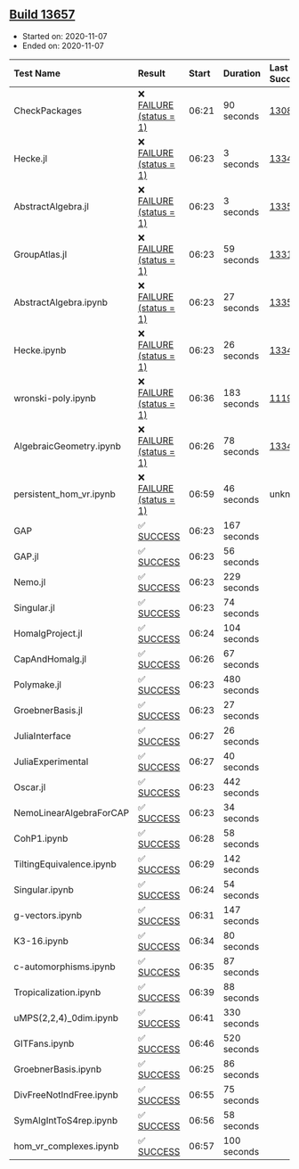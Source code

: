 ## [Build 13657](https://oscarci.mathematik.uni-kl.de/job/oscar/13657/)

* Started on: 2020-11-07
* Ended on: 2020-11-07

| Test Name    | Result | Start | Duration | Last Success | First Failure |
|:-------------|:-------|:------|:---------|:-------------|:--------------|
| CheckPackages | ❌ [FAILURE (status = 1)](https://oscarci.mathematik.uni-kl.de/job/oscar/13657/artifact/logs/build-13657/CheckPackages.log) | 06:21 | 90 seconds | [13085](https://oscarci.mathematik.uni-kl.de/job/oscar/13085/) | [13086](https://oscarci.mathematik.uni-kl.de/job/oscar/13086/) |
| Hecke.jl | ❌ [FAILURE (status = 1)](https://oscarci.mathematik.uni-kl.de/job/oscar/13657/artifact/logs/build-13657/Hecke.jl.log) | 06:23 | 3 seconds | [13341](https://oscarci.mathematik.uni-kl.de/job/oscar/13341/) | [13342](https://oscarci.mathematik.uni-kl.de/job/oscar/13342/) |
| AbstractAlgebra.jl | ❌ [FAILURE (status = 1)](https://oscarci.mathematik.uni-kl.de/job/oscar/13657/artifact/logs/build-13657/AbstractAlgebra.jl.log) | 06:23 | 3 seconds | [13355](https://oscarci.mathematik.uni-kl.de/job/oscar/13355/) | [13356](https://oscarci.mathematik.uni-kl.de/job/oscar/13356/) |
| GroupAtlas.jl | ❌ [FAILURE (status = 1)](https://oscarci.mathematik.uni-kl.de/job/oscar/13657/artifact/logs/build-13657/GroupAtlas.jl.log) | 06:23 | 59 seconds | [13311](https://oscarci.mathematik.uni-kl.de/job/oscar/13311/) | [13312](https://oscarci.mathematik.uni-kl.de/job/oscar/13312/) |
| AbstractAlgebra.ipynb | ❌ [FAILURE (status = 1)](https://oscarci.mathematik.uni-kl.de/job/oscar/13657/artifact/logs/build-13657/AbstractAlgebra.ipynb.log) | 06:23 | 27 seconds | [13355](https://oscarci.mathematik.uni-kl.de/job/oscar/13355/) | [13356](https://oscarci.mathematik.uni-kl.de/job/oscar/13356/) |
| Hecke.ipynb | ❌ [FAILURE (status = 1)](https://oscarci.mathematik.uni-kl.de/job/oscar/13657/artifact/logs/build-13657/Hecke.ipynb.log) | 06:23 | 26 seconds | [13341](https://oscarci.mathematik.uni-kl.de/job/oscar/13341/) | [13342](https://oscarci.mathematik.uni-kl.de/job/oscar/13342/) |
| wronski-poly.ipynb | ❌ [FAILURE (status = 1)](https://oscarci.mathematik.uni-kl.de/job/oscar/13657/artifact/logs/build-13657/wronski-poly.ipynb.log) | 06:36 | 183 seconds | [11192](https://oscarci.mathematik.uni-kl.de/job/oscar/11192/) | [11193](https://oscarci.mathematik.uni-kl.de/job/oscar/11193/) |
| AlgebraicGeometry.ipynb | ❌ [FAILURE (status = 1)](https://oscarci.mathematik.uni-kl.de/job/oscar/13657/artifact/logs/build-13657/AlgebraicGeometry.ipynb.log) | 06:26 | 78 seconds | [13341](https://oscarci.mathematik.uni-kl.de/job/oscar/13341/) | [13342](https://oscarci.mathematik.uni-kl.de/job/oscar/13342/) |
| persistent_hom_vr.ipynb | ❌ [FAILURE (status = 1)](https://oscarci.mathematik.uni-kl.de/job/oscar/13657/artifact/logs/build-13657/persistent_hom_vr.ipynb.log) | 06:59 | 46 seconds | unknown | unknown |
| GAP | ✅ [SUCCESS](https://oscarci.mathematik.uni-kl.de/job/oscar/13657/artifact/logs/build-13657/GAP.log) | 06:23 | 167 seconds |  |  |
| GAP.jl | ✅ [SUCCESS](https://oscarci.mathematik.uni-kl.de/job/oscar/13657/artifact/logs/build-13657/GAP.jl.log) | 06:23 | 56 seconds |  |  |
| Nemo.jl | ✅ [SUCCESS](https://oscarci.mathematik.uni-kl.de/job/oscar/13657/artifact/logs/build-13657/Nemo.jl.log) | 06:23 | 229 seconds |  |  |
| Singular.jl | ✅ [SUCCESS](https://oscarci.mathematik.uni-kl.de/job/oscar/13657/artifact/logs/build-13657/Singular.jl.log) | 06:23 | 74 seconds |  |  |
| HomalgProject.jl | ✅ [SUCCESS](https://oscarci.mathematik.uni-kl.de/job/oscar/13657/artifact/logs/build-13657/HomalgProject.jl.log) | 06:24 | 104 seconds |  |  |
| CapAndHomalg.jl | ✅ [SUCCESS](https://oscarci.mathematik.uni-kl.de/job/oscar/13657/artifact/logs/build-13657/CapAndHomalg.jl.log) | 06:26 | 67 seconds |  |  |
| Polymake.jl | ✅ [SUCCESS](https://oscarci.mathematik.uni-kl.de/job/oscar/13657/artifact/logs/build-13657/Polymake.jl.log) | 06:23 | 480 seconds |  |  |
| GroebnerBasis.jl | ✅ [SUCCESS](https://oscarci.mathematik.uni-kl.de/job/oscar/13657/artifact/logs/build-13657/GroebnerBasis.jl.log) | 06:23 | 27 seconds |  |  |
| JuliaInterface | ✅ [SUCCESS](https://oscarci.mathematik.uni-kl.de/job/oscar/13657/artifact/logs/build-13657/JuliaInterface.log) | 06:27 | 26 seconds |  |  |
| JuliaExperimental | ✅ [SUCCESS](https://oscarci.mathematik.uni-kl.de/job/oscar/13657/artifact/logs/build-13657/JuliaExperimental.log) | 06:27 | 40 seconds |  |  |
| Oscar.jl | ✅ [SUCCESS](https://oscarci.mathematik.uni-kl.de/job/oscar/13657/artifact/logs/build-13657/Oscar.jl.log) | 06:23 | 442 seconds |  |  |
| NemoLinearAlgebraForCAP | ✅ [SUCCESS](https://oscarci.mathematik.uni-kl.de/job/oscar/13657/artifact/logs/build-13657/NemoLinearAlgebraForCAP.log) | 06:23 | 34 seconds |  |  |
| CohP1.ipynb | ✅ [SUCCESS](https://oscarci.mathematik.uni-kl.de/job/oscar/13657/artifact/logs/build-13657/CohP1.ipynb.log) | 06:28 | 58 seconds |  |  |
| TiltingEquivalence.ipynb | ✅ [SUCCESS](https://oscarci.mathematik.uni-kl.de/job/oscar/13657/artifact/logs/build-13657/TiltingEquivalence.ipynb.log) | 06:29 | 142 seconds |  |  |
| Singular.ipynb | ✅ [SUCCESS](https://oscarci.mathematik.uni-kl.de/job/oscar/13657/artifact/logs/build-13657/Singular.ipynb.log) | 06:24 | 54 seconds |  |  |
| g-vectors.ipynb | ✅ [SUCCESS](https://oscarci.mathematik.uni-kl.de/job/oscar/13657/artifact/logs/build-13657/g-vectors.ipynb.log) | 06:31 | 147 seconds |  |  |
| K3-16.ipynb | ✅ [SUCCESS](https://oscarci.mathematik.uni-kl.de/job/oscar/13657/artifact/logs/build-13657/K3-16.ipynb.log) | 06:34 | 80 seconds |  |  |
| c-automorphisms.ipynb | ✅ [SUCCESS](https://oscarci.mathematik.uni-kl.de/job/oscar/13657/artifact/logs/build-13657/c-automorphisms.ipynb.log) | 06:35 | 87 seconds |  |  |
| Tropicalization.ipynb | ✅ [SUCCESS](https://oscarci.mathematik.uni-kl.de/job/oscar/13657/artifact/logs/build-13657/Tropicalization.ipynb.log) | 06:39 | 88 seconds |  |  |
| uMPS(2,2,4)_0dim.ipynb | ✅ [SUCCESS](https://oscarci.mathematik.uni-kl.de/job/oscar/13657/artifact/logs/build-13657/uMPS-2-2-4-_0dim.ipynb.log) | 06:41 | 330 seconds |  |  |
| GITFans.ipynb | ✅ [SUCCESS](https://oscarci.mathematik.uni-kl.de/job/oscar/13657/artifact/logs/build-13657/GITFans.ipynb.log) | 06:46 | 520 seconds |  |  |
| GroebnerBasis.ipynb | ✅ [SUCCESS](https://oscarci.mathematik.uni-kl.de/job/oscar/13657/artifact/logs/build-13657/GroebnerBasis.ipynb.log) | 06:25 | 86 seconds |  |  |
| DivFreeNotIndFree.ipynb | ✅ [SUCCESS](https://oscarci.mathematik.uni-kl.de/job/oscar/13657/artifact/logs/build-13657/DivFreeNotIndFree.ipynb.log) | 06:55 | 75 seconds |  |  |
| SymAlgIntToS4rep.ipynb | ✅ [SUCCESS](https://oscarci.mathematik.uni-kl.de/job/oscar/13657/artifact/logs/build-13657/SymAlgIntToS4rep.ipynb.log) | 06:56 | 58 seconds |  |  |
| hom_vr_complexes.ipynb | ✅ [SUCCESS](https://oscarci.mathematik.uni-kl.de/job/oscar/13657/artifact/logs/build-13657/hom_vr_complexes.ipynb.log) | 06:57 | 100 seconds |  |  |
